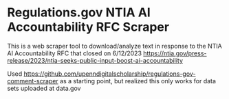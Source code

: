 # Regulations.gov NTIA AI Accountability RFC Scraper

This is a web scraper tool to download/analyze text in response to the NTIA AI Accountability RFC that 
closed on 6/12/2023
https://ntia.gov/press-release/2023/ntia-seeks-public-input-boost-ai-accountability

Used https://github.com/upenndigitalscholarship/regulations-gov-comment-scraper as a starting point,
but realized this only works for data sets uploaded at data.gov
